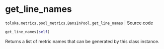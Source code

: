 # get_line_names
`toloka.metrics.pool_metrics.BansInPool.get_line_names` | [Source code](https://github.com/Toloka/toloka-kit/blob/v1.2.2/src/metrics/pool_metrics.py#L512)

```python
get_line_names(self)
```

Returns a list of metric names that can be generated by this class instance.

